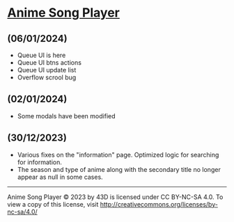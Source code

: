 # [Anime Song Player](https://43d.github.io/player/)


## (06/01/2024)
* Queue UI is here
* Queue UI btns actions
* Queue UI update list
* Overflow scrool bug


## (02/01/2024)
* Some modals have been modified


## (30/12/2023)
* Various fixes on the "information" page. Optimized logic for searching for information.
* The season and type of anime along with the secondary title no longer appear as null in some cases.


<hr>

Anime Song Player © 2023 by 43D is licensed under CC BY-NC-SA 4.0. To view a copy of this license, visit http://creativecommons.org/licenses/by-nc-sa/4.0/